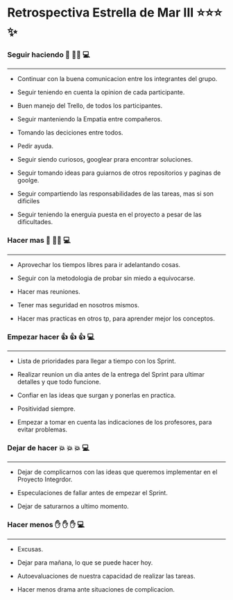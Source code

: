 # Retrospectiva Estrella de Mar III  :star::star::star: :sparkles:

### Seguir haciendo  :clap: :clap::clap: :computer:

---
* Continuar con la buena comunicacion entre los integrantes del grupo.

* Seguir teniendo en cuenta la opinion de cada participante.

* Buen manejo del Trello, de todos los participantes.

* Seguir manteniendo la Empatia entre compañeros.

* Tomando las deciciones entre todos.

* Pedir ayuda.

* Seguir siendo curiosos, googlear prara encontrar soluciones.

* Seguir tomando ideas para guiarnos de otros repositorios y paginas de goolge.

* Seguir compartiendo las responsabilidades de las tareas, mas si son dificiles

* Seguir teniendo la energuia puesta en el proyecto a pesar de las dificultades.


### Hacer mas  :muscle: :muscle::muscle: :computer:

---
* Aprovechar los tiempos libres para ir adelantando cosas.

* Seguir con la metodologia de probar sin miedo a equivocarse.

* Hacer mas reuniones.

* Tener mas seguridad en nosotros mismos.

* Hacer mas practicas en otros tp, para aprender mejor los conceptos.

### Empezar hacer  :+1:  :+1: :+1: :computer:

---
* Lista de prioridades para llegar a tiempo con los Sprint.

* Realizar reunion un dia antes de la entrega del Sprint para ultimar detalles y que todo funcione.

* Confiar en las ideas que surgan y ponerlas en practica.

* Positividad siempre.

* Empezar a tomar en cuenta las indicaciones de los profesores, para evitar problemas.


### Dejar de hacer  :collision: :collision: :collision: :computer:

---

* Dejar de complicarnos con las ideas que queremos implementar en el Proyecto Integrdor.

* Especulaciones de fallar antes de empezar el Sprint.

* Dejar de  saturarnos a ultimo momento.



### Hacer menos  :hand: :hand: :hand: :computer:

---
* Excusas.

* Dejar para mañana, lo que se puede hacer hoy.

* Autoevaluaciones de nuestra capacidad de realizar las tareas.

* Hacer menos drama ante situaciones de complicacion.




